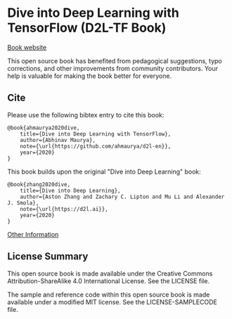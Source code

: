# Dive into Deep Learning with TensorFlow (D2L-TF Book)

<!-- [![Build Status](http://ci.d2l.ai/job/d2l-en/job/master/badge/icon)](http://ci.d2l.ai/job/d2l-en/job/master/) -->

[Book website](https://github.com/ahmaurya/d2l-en)

<!-- ## Contribute ([learn how](https://d2l.ai/chapter_appendix-tools-for-deep-learning/contributing.html)) -->

This open source book has benefited from pedagogical suggestions, typo corrections, and other improvements from community contributors. Your help is valuable for making the book better for everyone.

## Cite

Please use the following bibtex entry to cite this book:

```
@book{ahmaurya2020dive,
    title={Dive into Deep Learning with TensorFlow},
    author={Abhinav Maurya},
    note={\url{https://github.com/ahmaurya/d2l-en}},
    year={2020}
}
```

This book builds upon the original "Dive into Deep Learning" book:

```
@book{zhang2020dive,
    title={Dive into Deep Learning},
    author={Aston Zhang and Zachary C. Lipton and Mu Li and Alexander J. Smola},
    note={\url{https://d2l.ai}},
    year={2020}
}
```

[Other Information](INFO.md)

## License Summary

This open source book is made available under the Creative Commons Attribution-ShareAlike 4.0 International License. See the LICENSE file.

The sample and reference code within this open source book is made available under a modified MIT license. See the LICENSE-SAMPLECODE file.
